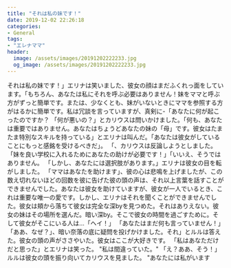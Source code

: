```yaml
---
title: "それは私の妹です！"
date: 2019-12-02 22:26:18
categories:
- General
tags:
- "エレナママ"
header:
  image: /assets/images/20191202222233.jpg
  og_image: /assets/images/20191202222233.jpg
---
```


それは私の妹です！」エリナは笑いました、彼女の顔はまだふくれっ面をしています。「もちろん、あなたは私にそれを呼ぶ必要はありません！妹をママと呼ぶ方がずっと簡単です。または、少なくとも、妹がいないときにママを参照する方がはるかに簡単です。私は冗談を言っていますが、真剣に-「あなたに何が起こったのですか？ 「何が悪いの？」とカリウスは問いかけました。「何も、あなたは重要ではありません。あなたはちょうどあなたの妹の「母」です。彼女はたまたま特別なスキルを持っている」とエリナは叫んだ。「あなたは彼女がしていることにもっと感銘を受けるべきだ」。 「、カリウスは反論しようとしました。「妹を良い学校に入れるためにあなたの助けが必要です！」「いいえ、そうではありません。 「しかし、あなたには選択肢があります。」エリナは彼女の目を転がしました。 「ママはあなたを助けます」、彼の心は悲鳴を上げましたが、この数え切れないほどの回数を彼に告げた彼の頭の声は、それ以上言葉を話すことができませんでした。あなたは彼女を助けていますが、彼女が一人でいるとき、これは重要な唯一の愛です。しかし、エリナはそれを聞くことができませんでした。彼女は頬から落ちて彼女は完全な深byを見つめた。それはありえない。彼女の妹はその場所を選んだ。暗い深by。そこで彼女の時間を過ごすために。そして彼女がそこにいる人は…「ヘイ！」 「あなたはまだ何も言っていません！」「ああ、なぜ？」、暗い奈落の底に疑問を投げかけました。それ」とルルは答えた。彼女の頭の声がささやいた。彼女はここが大好きです。 「私はあなただけだと思った」とエリナは笑った。 &quot;私は間違っていた。&quot; 「え？ああ、そう！」ルルは彼女の頭を振り向いてカリウスを見ました。 &quot;あなたには私がいます
